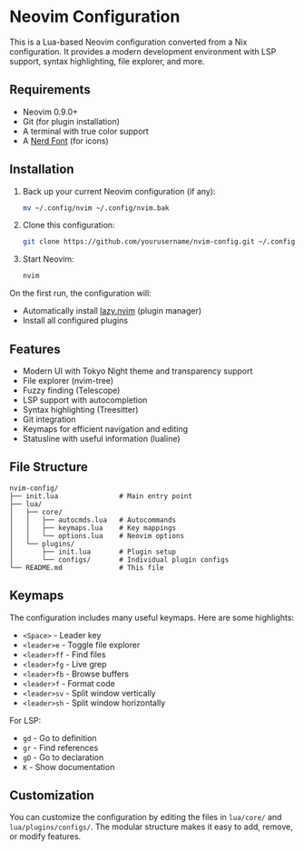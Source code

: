 # Neovim Configuration

This is a Lua-based Neovim configuration converted from a Nix configuration. It provides a modern development environment with LSP support, syntax highlighting, file explorer, and more.

## Requirements

-   Neovim 0.9.0+
-   Git (for plugin installation)
-   A terminal with true color support
-   A [Nerd Font](https://www.nerdfonts.com/) (for icons)

## Installation

1. Back up your current Neovim configuration (if any):

    ```sh
    mv ~/.config/nvim ~/.config/nvim.bak
    ```

2. Clone this configuration:

    ```sh
    git clone https://github.com/yourusername/nvim-config.git ~/.config/nvim
    ```

3. Start Neovim:
    ```sh
    nvim
    ```

On the first run, the configuration will:

-   Automatically install [lazy.nvim](https://github.com/folke/lazy.nvim) (plugin manager)
-   Install all configured plugins

## Features

-   Modern UI with Tokyo Night theme and transparency support
-   File explorer (nvim-tree)
-   Fuzzy finding (Telescope)
-   LSP support with autocompletion
-   Syntax highlighting (Treesitter)
-   Git integration
-   Keymaps for efficient navigation and editing
-   Statusline with useful information (lualine)

## File Structure

```
nvim-config/
├── init.lua               # Main entry point
├── lua/
│   ├── core/
│   │   ├── autocmds.lua   # Autocommands
│   │   ├── keymaps.lua    # Key mappings
│   │   └── options.lua    # Neovim options
│   └── plugins/
│       ├── init.lua       # Plugin setup
│       └── configs/       # Individual plugin configs
└── README.md              # This file
```

## Keymaps

The configuration includes many useful keymaps. Here are some highlights:

-   `<Space>` - Leader key
-   `<leader>e` - Toggle file explorer
-   `<leader>ff` - Find files
-   `<leader>fg` - Live grep
-   `<leader>fb` - Browse buffers
-   `<leader>f` - Format code
-   `<leader>sv` - Split window vertically
-   `<leader>sh` - Split window horizontally

For LSP:

-   `gd` - Go to definition
-   `gr` - Find references
-   `gD` - Go to declaration
-   `K` - Show documentation

## Customization

You can customize the configuration by editing the files in `lua/core/` and `lua/plugins/configs/`. The modular structure makes it easy to add, remove, or modify features.

